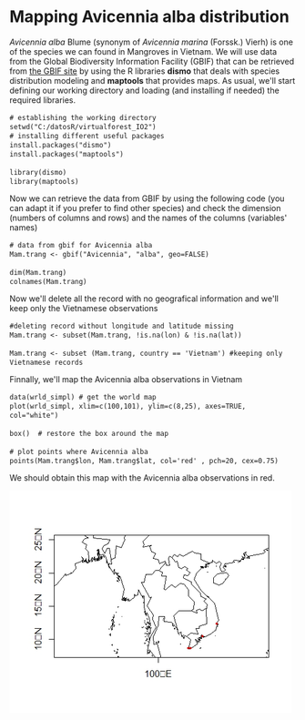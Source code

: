 # Mapping Avicennia alba distribution

*Avicennia alba* Blume (synonym of *Avicennia marina* (Forssk.) Vierh) is one of the species we can found in Mangroves in Vietnam. 
We will use data from the Global Biodiversity Information Facility (GBIF) that can be retrieved from [the GBIF site](https://www.gbif.org/)
by using the R libraries **dismo** that deals with species distribution modeling and **maptools** that provides maps. 
As usual, we'll start defining our working directory and loading (and installing if needed) the required libraries.

```{r, setup, include=FALSE}
# establishing the working directory 
setwd("C:/datosR/virtualforest_IO2")
# installing different useful packages
install.packages("dismo")
install.packages("maptools")

library(dismo)
library(maptools)
```
Now we can retrieve the data from GBIF by using the following code (you can adapt it if you prefer to find other species) and 
check the dimension (numbers of columns and rows) and the names of the columns (variables' names)

```{r, setup, include=FALSE}
# data from gbif for Avicennia alba
Mam.trang <- gbif("Avicennia", "alba", geo=FALSE)

dim(Mam.trang)
colnames(Mam.trang)
```
Now we'll delete all the record with no geografical information and we'll keep only the Vietnamese observations

```{r, setup, include=FALSE}
#deleting record without longitude and latitude missing
Mam.trang <- subset(Mam.trang, !is.na(lon) & !is.na(lat)) 

Mam.trang <- subset (Mam.trang, country == 'Vietnam') #keeping only Vietnamese records
```
Finnally, we'll map the Avicennia alba observations in Vietnam

```{r, setup, include=FALSE}
data(wrld_simpl) # get the world map
plot(wrld_simpl, xlim=c(100,101), ylim=c(8,25), axes=TRUE, col="white")

box()  # restore the box around the map

# plot points where Avicennia alba
points(Mam.trang$lon, Mam.trang$lat, col='red' , pch=20, cex=0.75)
```
We should obtain this map with the Avicennia alba observations in red.

![images](https://github.com/Felipe-Bravo/VirtualForests-IO2/blob/master/images/Avicenia-alba.jpeg)


